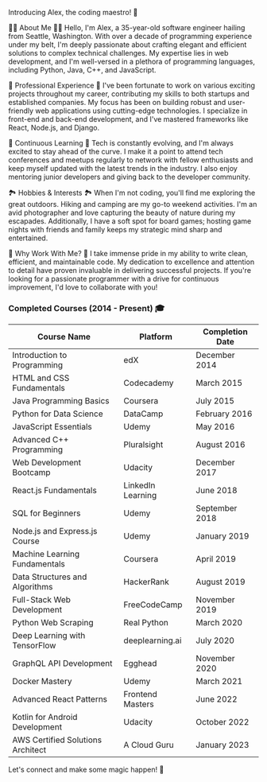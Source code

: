 Introducing Alex, the coding maestro! 🚀

👨‍💻 About Me 👨‍💻
Hello, I'm Alex, a 35-year-old software engineer hailing from Seattle, Washington. With over a decade of programming experience under my belt, I'm deeply passionate about crafting elegant and efficient solutions to complex technical challenges. My expertise lies in web development, and I'm well-versed in a plethora of programming languages, including Python, Java, C++, and JavaScript.

💼 Professional Experience 💼
I've been fortunate to work on various exciting projects throughout my career, contributing my skills to both startups and established companies. My focus has been on building robust and user-friendly web applications using cutting-edge technologies. I specialize in front-end and back-end development, and I've mastered frameworks like React, Node.js, and Django.

🌱 Continuous Learning 🌱
Tech is constantly evolving, and I'm always excited to stay ahead of the curve. I make it a point to attend tech conferences and meetups regularly to network with fellow enthusiasts and keep myself updated with the latest trends in the industry. I also enjoy mentoring junior developers and giving back to the developer community.

🏞️ Hobbies & Interests 🏞️
When I'm not coding, you'll find me exploring the great outdoors. Hiking and camping are my go-to weekend activities. I'm an avid photographer and love capturing the beauty of nature during my escapades. Additionally, I have a soft spot for board games; hosting game nights with friends and family keeps my strategic mind sharp and entertained.

🌟 Why Work With Me? 🌟
I take immense pride in my ability to write clean, efficient, and maintainable code. My dedication to excellence and attention to detail have proven invaluable in delivering successful projects. If you're looking for a passionate programmer with a drive for continuous improvement, I'd love to collaborate with you!

### Completed Courses (2014 - Present) 🎓

| Course Name                     | Platform         | Completion Date |
|---------------------------------|------------------|-----------------|
| Introduction to Programming     | edX              | December 2014   |
| HTML and CSS Fundamentals       | Codecademy       | March 2015      |
| Java Programming Basics        | Coursera         | July 2015       |
| Python for Data Science         | DataCamp         | February 2016   |
| JavaScript Essentials           | Udemy            | May 2016        |
| Advanced C++ Programming        | Pluralsight      | August 2016     |
| Web Development Bootcamp        | Udacity         | December 2017   |
| React.js Fundamentals           | LinkedIn Learning| June 2018       |
| SQL for Beginners               | Udemy            | September 2018  |
| Node.js and Express.js Course   | Udemy            | January 2019    |
| Machine Learning Fundamentals   | Coursera         | April 2019      |
| Data Structures and Algorithms  | HackerRank       | August 2019     |
| Full-Stack Web Development      | FreeCodeCamp     | November 2019   |
| Python Web Scraping             | Real Python     | March 2020      |
| Deep Learning with TensorFlow   | deeplearning.ai  | July 2020       |
| GraphQL API Development         | Egghead          | November 2020   |
| Docker Mastery                  | Udemy            | March 2021      |
| Advanced React Patterns         | Frontend Masters | June 2022       |
| Kotlin for Android Development  | Udacity         | October 2022    |
| AWS Certified Solutions Architect | A Cloud Guru    | January 2023    |


Let's connect and make some magic happen! 🤝

